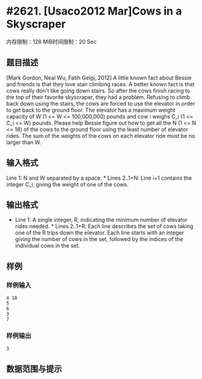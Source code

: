 # #2621. [Usaco2012 Mar]Cows in a Skyscraper 

内存限制：128 MiB时间限制：20 Sec

## 题目描述

[Mark Gordon, Neal Wu, Fatih Gelgi, 2012] A little known fact about Bessie and friends is that they love stair climbing races. A better known fact is that cows really don't like going down stairs. So after the cows finish racing to the top of their favorite skyscraper, they had a problem. Refusing to climb back down using the stairs, the cows are forced to use the elevator in order to get back to the ground floor. The elevator has a maximum weight capacity of W (1 <= W <= 100,000,000) pounds and cow i weighs C_i (1 <= C_i <= W) pounds. Please help Bessie figure out how to get all the N (1 <= N <= 18) of the cows to the ground floor using the least number of elevator rides. The sum of the weights of the cows on each elevator ride must be no larger than W. 

## 输入格式

 Line 1: N and W separated by a space. * Lines 2..1+N: Line i+1 contains the integer C_i, giving the weight of one of the cows. 

## 输出格式

* Line 1: A single integer, R, indicating the minimum number of elevator rides needed. * Lines 2..1+R: Each line describes the set of cows taking one of the R trips down the elevator. Each line starts with an integer giving the number of cows in the set, followed by the indices of the individual cows in the set. 

## 样例

### 样例输入

    
    4 10
    5
    6
    3
    7
    
    

### 样例输出

    
    3
    
    

## 数据范围与提示
